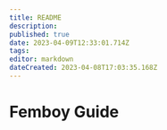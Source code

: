 ```yaml
---
title: README
description: 
published: true
date: 2023-04-09T12:33:01.714Z
tags: 
editor: markdown
dateCreated: 2023-04-08T17:03:35.168Z
---
```


# Femboy Guide
